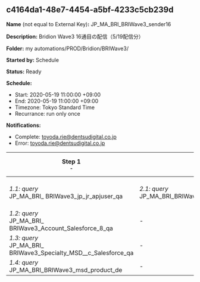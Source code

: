 ## c4164da1-48e7-4454-a5bf-4233c5cb239d

**Name** (not equal to External Key)**:** JP_MA_BRI_BRIWave3_sender16

**Description:** Bridion Wave3 16通目の配信（5/19配信分）

**Folder:** my automations/PROD/Bridion/BRIWave3/

**Started by:** Schedule

**Status:** Ready

**Schedule:**

* Start: 2020-05-19 11:00:00 +09:00
* End: 2020-05-19 11:00:00 +09:00
* Timezone: Tokyo Standard Time
* Recurrance: run only once

**Notifications:**

* Complete: toyoda.rie@dentsudigital.co.jp
* Error: toyoda.rie@dentsudigital.co.jp

| Step 1<br>_<small>-</small>_ | Step 2<br>_<small>-</small>_ | Step 3<br>_<small>-</small>_ | Step 4<br>_<small>-</small>_ | Step 5<br>_<small>16通目配信</small>_ | Step 6<br>_<small>マスメール除外リスト</small>_ |
| --- | --- | --- | --- | --- | --- |
| _1.1: query_<br>JP_MA_BRI_ BRIWave3_jp_jr_apjuser_qa | _2.1: query_<br>JP_MA_BRI_BRIWave3_Welcome_TargetList_qa | _3.1: query_<br>JP_MA_BRI_BRIWave3_Sender16_qa | _4.1: wait_<br>12:00 PM | _5.1: emailSend_<br>JP_MA_BRI_BRIWave3_Sender16 | _6.1: query_<br>JP_MA_BRI_BRIWelcome_ExclusionMassMailList_qa |
| _1.2: query_<br>JP_MA_BRI_ BRIWave3_Account_Salesforce_8_qa | - | - | - | - | - |
| _1.3: query_<br>JP_MA_BRI_ BRIWave3_Specialty_MSD__c_Salesforce_qa | - | - | - | - | - |
| _1.4: query_<br>JP_MA_BRI_BRIWave3_msd_product_de | - | - | - | - | - |
